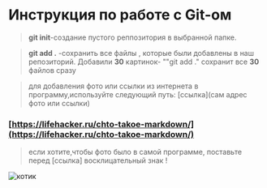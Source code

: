 # Инструкция по работе с Git-ом

> **git init**-создание пустого реппозитория в выбранной папке.

> **git add .** -сохранить все файлы , которые были добавлены в наш репозиторий. Добавили **30** картинок- ""git add ." сохранит все **30** файлов сразу

>  для добавления фото или ссылки из интернета в программу,используйте следующий путь: [ссылка](сам адрес фото или ссылки)

 ### [https://lifehacker.ru/chto-takoe-markdown/](https://lifehacker.ru/chto-takoe-markdown/)

> если хотите,чтобы фото было в самой программе, поставьте перед [ссылка] восклицательный знак !

![котик](https://animals-land.ru/wp-content/uploads/2021/10/1627411192_4-funart-pro-p-chistokrovnii-britanets-kotenok-zhivotnie-4.jpg)


